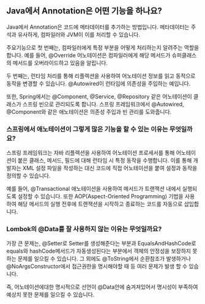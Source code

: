 ## Java에서 Annotation은 어떤 기능을 하나요?

Java에서 Annotation은 코드에 메타데이터를 추가하는 방법입니다. 메타데이터는 주석과 유사하게, 컴파일러와 JVM이 이를 처리할 수 있습니다. 

주요기능으로 첫 번째는, 컴파일러에게 특정 부분을 어떻게 처리하는지 알려주는 역할을 합니다. 예를 들어, @Override 어노테이션은 컴파일러에게 해당 메서드가 슈퍼클래스의 메서드를 오버라이드하고 있음을 알립니다. 

두 번째는, 런타임 처리를 통해 리플렉션을 사용하여 어노테이션 정보를 읽고 동적으로 동작을 변경할 수 있습니다. @Autowired이 런타임에 의존성을 주입하는 예입니다. 

또한, Spring에서는 @Component, @Service, @Repository 같은 어노테이션이 클래스가 스프링 빈으로 관리되도록 합니다. 스프링 프레임워크에서 @Autowired, @Component와 같은 애노테이션은 의존성 주입과 빈 관리를 도와줍니다.

###  스프링에서 애노테이션이 그렇게 많은 기능을 할 수 있는 이유는 무엇일까요?

스프링 프레임워크는 자바 리플렉션을 사용하여 어노테이션 프로세서를 통해 어노테이션이 붙은 클래스, 메서드, 필드에 대해  런타임 시 특정 동작을 수행합니다. 이를 통해 개발자는 XML 설정 파일을 작성하는 대신 코드에 직접 어노테이션을 붙여 설정과 동작을 정의할 수 있습니다. 

예를 들어, @Transactional 애노테이션을 사용하여 메서드가 트랜잭션 내에서 실행되도록 설정할 수 있습니다. 또한 AOP(Aspect-Oriented Programming) 기법을 사용하여 해당 메서드의 실행 전후에 트랜잭션을 시작하고 종료하는 코드를 자동으로 삽입합니다.

### Lombok의 @Data를 잘 사용하지 않는 이유는 무엇일까요?

가장 큰 문제는, @Setter로 Setter를 생성해준다는 부분과 EqualsAndHashCode로 equals와 hashCode메서드가 자동생성된다는 부분에서 객체의 안정성을 보장하지 못하는 문제를 일으킬 수 있습니다. 그 외에도 @ToString에서 순환참조가 발생하거나 @NoArgsConstructor에서 접근권한을 명시해야할 때 등 여러 문제가 발생 할 수 있습니다.

즉, 어노테이션에대한 명시적으로 선언이 @Data안에 숨겨져있어서 명시성이 부족하여 예상치 못한 문제를 일으킬 수 있습니다. 
